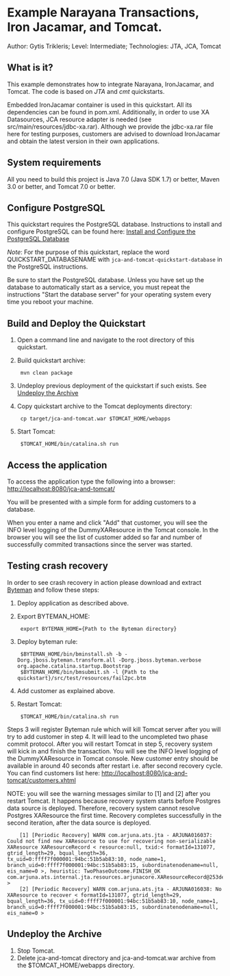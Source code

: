 Example Narayana Transactions, Iron Jacamar, and Tomcat.
==================================================================================================
Author: Gytis Trikleris;
Level: Intermediate;
Technologies: JTA, JCA, Tomcat

What is it?
-----------

This example demonstrates how to integrate Narayana, IronJacamar, and Tomcat.
The code is based on _JTA_ and _cmt_ quickstarts.

Embedded IronJacamar container is used in this quickstart. All its dependencies can be found in pom.xml.
Additionally, in order to use XA Datasources, JCA resource adapter is needed (see src/main/resources/jdbc-xa.rar). Although we provide the jdbc-xa.rar file here for testing purposes, customers are advised to download IronJacamar and obtain the latest version in their own applications.

System requirements
-------------------

All you need to build this project is Java 7.0 (Java SDK 1.7) or better, Maven 3.0 or better, and Tomcat 7.0 or better.


Configure PostgreSQL
--------------------

This quickstart requires the PostgreSQL database. Instructions to install and configure PostgreSQL can be found here: [Install and Configure the PostgreSQL Database](http://www.jboss.org/jdf/quickstarts/jboss-as-quickstart/#postgresql)

_Note_: For the purpose of this quickstart, replace the word QUICKSTART_DATABASENAME with `jca-and-tomcat-quickstart-database` in the PostgreSQL instructions.

Be sure to start the PostgreSQL database. Unless you have set up the database to automatically start as a service, you must repeat the instructions "Start the database server" for your operating system every time you reboot your machine.


Build and Deploy the Quickstart
-------------------------------

1. Open a command line and navigate to the root directory of this quickstart.
2. Build quickstart archive:

        mvn clean package
        
3. Undeploy previous deployment of the quickstart if such exists. See [Undeploy the Archive](#undeploy-the-archive)

4. Copy quickstart archive to the Tomcat deployments directory:
 
        cp target/jca-and-tomcat.war $TOMCAT_HOME/webapps

5. Start Tomcat:

        $TOMCAT_HOME/bin/catalina.sh run


Access the application 
----------------------

To access the application type the following into a browser: <http://localhost:8080/jca-and-tomcat/>

You will be presented with a simple form for adding customers to a database.

When you enter a name and click "Add" that customer, you will see the INFO level logging of the DummyXAResource in the Tomcat console. In the browser you will see the list of customer added so far and number of successfully commited transactions since the server was started.


Testing crash recovery
----------------------

In order to see crash recovery in action please download and extract [Byteman](http://www.jboss.org/byteman/downloads) and follow these steps:

1. Deploy application as described above.
2. Export BYTEMAN_HOME:

        export BYTEMAN_HOME={Path to the Byteman directory}
        
3. Deploy byteman rule:

        $BYTEMAN_HOME/bin/bminstall.sh -b -Dorg.jboss.byteman.transform.all -Dorg.jboss.byteman.verbose org.apache.catalina.startup.Bootstrap
        $BYTEMAN_HOME/bin/bmsubmit.sh -l {Path to the quickstart}/src/test/resources/fail2pc.btm

4. Add customer as explained above.
5. Restart Tomcat:

        $TOMCAT_HOME/bin/catalina.sh run
        
Steps 3 will register Byteman rule which will kill Tomcat server after you will try to add customer in step 4. It will lead to the uncompleted two phase commit protocol.
After you will restart Tomcat in step 5, recovery system will kick in and finish the transaction. You will see the INFO level logging of the DummyXAResource in Tomcat console. New customer entry should be available in around 40 seconds after restart i.e. after second recovery cycle. You can find customers list here: <http://localhost:8080/jca-and-tomcat/customers.xhtml>
  
NOTE: you will see the warning messages similar to [1] and [2] after you restart Tomcat. It happens because recovery system starts before Postgres data source is deployed. Therefore, recovery system cannot resolve Postgres XAResource the first time. Recovery completes successfully in the second iteration, after the data source is deployed.

        [1] [Periodic Recovery] WARN com.arjuna.ats.jta - ARJUNA016037: Could not find new XAResource to use for recovering non-serializable XAResource XAResourceRecord < resource:null, txid:< formatId=131077, gtrid_length=29, bqual_length=36, tx_uid=0:ffff7f000001:94bc:51b5ab83:10, node_name=1, branch_uid=0:ffff7f000001:94bc:51b5ab83:15, subordinatenodename=null, eis_name=0 >, heuristic: TwoPhaseOutcome.FINISH_OK com.arjuna.ats.internal.jta.resources.arjunacore.XAResourceRecord@253de8d >
        [2] [Periodic Recovery] WARN com.arjuna.ats.jta - ARJUNA016038: No XAResource to recover < formatId=131077, gtrid_length=29, bqual_length=36, tx_uid=0:ffff7f000001:94bc:51b5ab83:10, node_name=1, branch_uid=0:ffff7f000001:94bc:51b5ab83:15, subordinatenodename=null, eis_name=0 >

Undeploy the Archive
--------------------

1. Stop Tomcat.
2. Delete jca-and-tomcat directory and jca-and-tomcat.war archive from the $TOMCAT_HOME/webapps directory.
